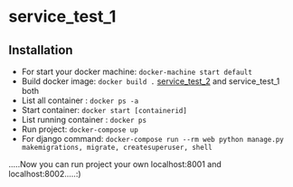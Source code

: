 # service_test_1


## Installation

* For start your docker machine: ```docker-machine start default```
* Build docker image: ```docker build .```  [service_test_2](https://github.com/mostafijur-rahman299/service_test_2) and service_test_1 both
* List all container : ```docker ps -a```
* Start container: ```docker start [containerid]```
* List running container : ```docker ps```
* Run project: ```docker-compose up```
* For django command: ```docker-compose run --rm web python manage.py makemigrations, migrate, createsuperuser, shell```

.....Now you can run project your own localhost:8001 and localhost:8002.....:)
